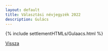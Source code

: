 ```yaml
---
layout: default
title: Választási névjegyzék 2022
description: Gulács
---
```


{% include settlementHTMLs/Gulaacs.html %}

[Vissza](./)